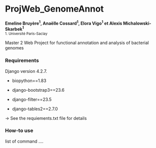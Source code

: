 # ProjWeb_GenomeAnnot
__Emeline Bruyère<sup>1</sup>, Anaëlle Cossard<sup>1</sup>, Elora Vigo<sup>1</sup> et Alexis Michalowski-Skarbek<sup>1</sup>__
<br>
<sub>1. Université Paris-Saclay

Master 2 Web Project for functional annotation and analysis of bacterial genomes

### Requirements
Django version 4.2.7. <br>

- biopython==1.83
  
- django-bootstrap3==23.6
  
- django-filter==23.5
  
- django-tables2==2.7.0

-> See the requiements.txt file for details

### How-to use

list of command ....

